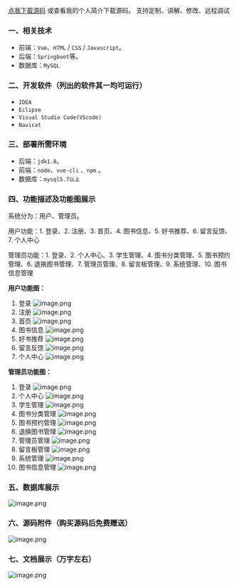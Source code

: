 [点我下载源码](https://www.oneprosol.com/detail/5008bd23a15c4f3d8a8e7a94060bd59f) 
或查看我的个人简介下载源码。
支持定制、讲解、修改、远程调试

### 一、相关技术

- 前端：`Vue`、`HTML` / `CSS` / `Javascript`。
- 后端：`Springboot`等。
- 数据库：`MySQL`

### 二、开发软件（列出的软件其一均可运行）

- `IDEA`
- `Eclipse`
- `Visual Studio Code(VScode)`
- `Navicat`

### 三、部署所需环境

- 后端：`jdk1.8`。
- 前端：`node`、`vue-cli` 、`npm`  。
- 数据库：`mysql5.7以上`

### 四、功能描述及功能图展示

系统分为：用户、管理员。

用户功能：1. 登录、2. 注册、3. 首页、4. 图书信息、5. 好书推荐、6. 留言反馈、7. 个人中心

管理员功能：1. 登录、2. 个人中心、3. 学生管理、4. 图书分类管理、5. 图书预约管理、6. 退换图书管理、7. 管理员管理、8. 留言板管理、9. 系统管理、10. 图书信息管理

**用户功能图：**

1. 登录
   ![image.png](https://pic.picprosol.com/user_upload/47a0c8c315464e69858d8da56b2d15ba/2024-12-18%2013:12:25_image.png)
2. 注册
   ![image.png](https://pic.picprosol.com/user_upload/47a0c8c315464e69858d8da56b2d15ba/2024-12-18%2013:12:41_image.png)
3. 首页
   ![image.png](https://pic.picprosol.com/user_upload/47a0c8c315464e69858d8da56b2d15ba/2024-12-18%2013:13:13_image.png)
4. 图书信息
   ![image.png](https://pic.picprosol.com/user_upload/47a0c8c315464e69858d8da56b2d15ba/2024-12-18%2013:13:23_image.png)
5. 好书推荐
   ![image.png](https://pic.picprosol.com/user_upload/47a0c8c315464e69858d8da56b2d15ba/2024-12-18%2013:13:28_image.png)
6. 留言反馈
   ![image.png](https://pic.picprosol.com/user_upload/47a0c8c315464e69858d8da56b2d15ba/2024-12-18%2013:13:34_image.png)
7. 个人中心
   ![image.png](https://pic.picprosol.com/user_upload/47a0c8c315464e69858d8da56b2d15ba/2024-12-18%2013:13:45_image.png)

**管理员功能图：**

1. 登录
   ![image.png](https://pic.picprosol.com/user_upload/47a0c8c315464e69858d8da56b2d15ba/2024-12-18%2013:14:04_image.png)
2. 个人中心
   ![image.png](https://pic.picprosol.com/user_upload/47a0c8c315464e69858d8da56b2d15ba/2024-12-18%2013:15:12_image.png)
3. 学生管理
   ![image.png](https://pic.picprosol.com/user_upload/47a0c8c315464e69858d8da56b2d15ba/2024-12-18%2013:15:18_image.png)
4. 图书分类管理
   ![image.png](https://pic.picprosol.com/user_upload/47a0c8c315464e69858d8da56b2d15ba/2024-12-18%2013:15:23_image.png)
5. 图书预约管理
   ![image.png](https://pic.picprosol.com/user_upload/47a0c8c315464e69858d8da56b2d15ba/2024-12-18%2013:16:20_image.png)
6. 退换图书管理
   ![image.png](https://pic.picprosol.com/user_upload/47a0c8c315464e69858d8da56b2d15ba/2024-12-18%2013:16:25_image.png)
7. 管理员管理
   ![image.png](https://pic.picprosol.com/user_upload/47a0c8c315464e69858d8da56b2d15ba/2024-12-18%2013:16:32_image.png)
8. 留言板管理
   ![image.png](https://pic.picprosol.com/user_upload/47a0c8c315464e69858d8da56b2d15ba/2024-12-18%2013:16:37_image.png)
9. 系统管理
   ![image.png](https://pic.picprosol.com/user_upload/47a0c8c315464e69858d8da56b2d15ba/2024-12-18%2013:16:45_image.png)
10. 图书信息管理
    ![image.png](https://pic.picprosol.com/user_upload/47a0c8c315464e69858d8da56b2d15ba/2024-12-18%2013:15:28_image.png)

### 五、数据库展示

![image.png](https://pic.picprosol.com/user_upload/47a0c8c315464e69858d8da56b2d15ba/2024-12-18%2013:17:00_image.png)

### 六、源码附件（购买源码后免费赠送）

![image.png](https://pic.picprosol.com/user_upload/47a0c8c315464e69858d8da56b2d15ba/2024-12-18%2013:17:50_image.png)

### 七、文档展示（万字左右）

![image.png](https://pic.picprosol.com/user_upload/47a0c8c315464e69858d8da56b2d15ba/2024-12-18%2013:17:39_image.png)
